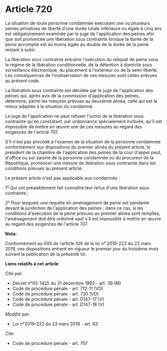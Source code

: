 # Article 720

La situation de toute personne condamnée exécutant une ou plusieurs peines privatives de liberté d'une durée totale
inférieure ou égale à cinq ans est obligatoirement examinée par le juge de l'application des peines afin que soit prononcée
une libération sous contrainte lorsque la durée de la peine accomplie est au moins égale au double de la durée de la peine
restant à subir. 

La libération sous contrainte entraîne l'exécution du reliquat de peine sous le régime de la libération conditionnelle, de la
détention à domicile sous surveillance électronique, du placement à l'extérieur ou de la semi-liberté. Les conséquences de
l'inobservation de ces mesures sont celles prévues au présent code. 

La libération sous contrainte est décidée par le juge de l'application des peines qui, après avis de la commission
d'application des peines, détermine, parmi les mesures prévues au deuxième alinéa, celle qui est la mieux adaptée à la
situation du condamné. 

Le juge de l'application ne peut refuser l'octroi de la libération sous contrainte qu'en constatant, par ordonnance
spécialement motivée, qu'il est impossible de mettre en œuvre une de ces mesures au regard des exigences de l'article 707. 

S'il n'est pas procédé à l'examen de la situation de la personne condamnée conformément aux dispositions du premier alinéa du
présent article, le président de la chambre de l'application des peines de la cour d'appel peut, d'office ou sur saisine de
la personne condamnée ou du procureur de la République, prononcer une mesure de libération sous contrainte dans les
conditions prévues au présent article. 

Le présent article n'est pas applicable aux condamnés : 

1° Qui ont préalablement fait connaître leur refus d'une libération sous contrainte ; 

2° Pour lesquels une requête en aménagement de peine est pendante devant la juridiction de l'application des peines ; dans ce
cas, si les conditions d'exécution de la peine prévues au premier alinéa sont remplies, l'aménagement doit être ordonné sauf
s'il est impossible à mettre en œuvre au regard des exigences de l'article 707.

**Nota:**

Conformément au XXII de l’article 109 de la loi n° 2019-222 du 23 mars 2019, ces dispositions entrent en vigueur le premier
jour du troisième mois suivant la publication de la présente loi.

**Liens relatifs à cet article**

_Cité par_:

  - Décret n°93-1425 du 31 décembre 1993 - art. 39 (M)
  - Code de procédure pénale - art. 712-11 (VD)
  - Code de procédure pénale - art. 730 (VD)
  - Code de procédure pénale - art. D147-17 (V)
  - Code de procédure pénale - art. D147-18 (V)

_Modifié par_:

  - Loi n°2019-222 du 23 mars 2019 - art. 83

_Cite_:

  - Code de procédure pénale - art. 707
